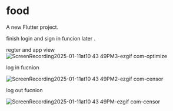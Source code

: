 # food

A new Flutter project.

finish login and sign in funcion later . 


regter and app view
![ScreenRecording2025-01-11at10 43 49PM3-ezgif com-optimize](https://github.com/user-attachments/assets/f05596a3-70a6-4468-b185-77e344198a85)


log in fucnion


![ScreenRecording2025-01-11at10 43 49PM2-ezgif com-censor](https://github.com/user-attachments/assets/4c513700-6b8b-419a-8460-ee986b4bd470)


log out fucnion

![ScreenRecording2025-01-11at10 43 49PM-ezgif com-censor](https://github.com/user-attachments/assets/bdce552c-4b12-4398-af05-a1206af85ae4)

